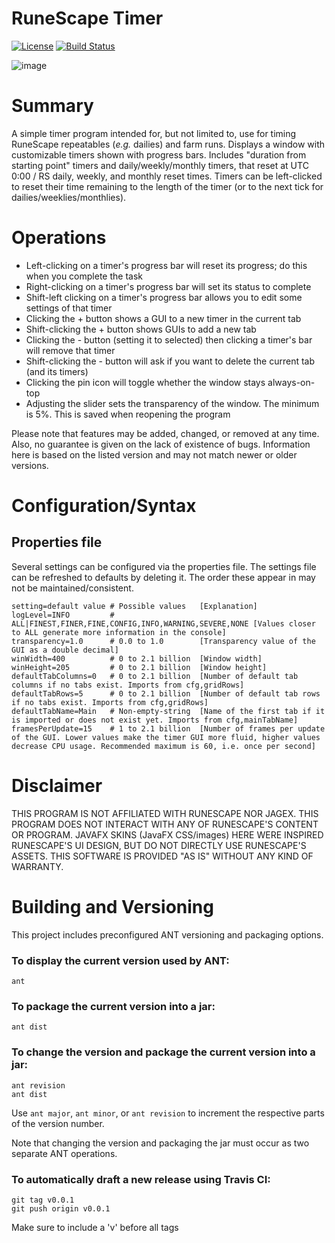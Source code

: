 RuneScape Timer
========

[![License](https://img.shields.io/hexpm/l/plug.svg)](https://github.com/Talkarcabbage/rs-timer/blob/master/LICENSE)
[![Build Status](https://travis-ci.org/Talkarcabbage/rs-timer.svg?branch=master)](https://travis-ci.org/Talkarcabbage/rs-timer)

![image](https://cloud.githubusercontent.com/assets/2666891/23511922/b9b51dc8-ff13-11e6-9891-c54818ec5c79.png)

# Summary
A simple timer program intended for, but not limited to, use for timing RuneScape repeatables (_e.g._ dailies) and farm runs. Displays a window with customizable timers shown with progress bars. Includes "duration from starting point" timers and daily/weekly/monthly timers, that reset at UTC 0:00 / RS daily, weekly, and monthly reset times. Timers can be left-clicked to reset their time remaining to the length of the timer (or to the next tick for dailies/weeklies/monthlies).

# Operations
- Left-clicking on a timer's progress bar will reset its progress; do this when you complete the task
- Right-clicking on a timer's progress bar will set its status to complete 
- Shift-left clicking on a timer's progress bar allows you to edit some settings of that timer
- Clicking the + button shows a GUI to a new timer in the current tab
- Shift-clicking the + button shows GUIs to add a new tab
- Clicking the - button (setting it to selected) then clicking a timer's bar will remove that timer
- Shift-clicking the - button will ask if you want to delete the current tab (and its timers)
- Clicking the pin icon will toggle whether the window stays always-on-top
- Adjusting the slider sets the transparency of the window. The minimum is 5%. This is saved when reopening the program


Please note that features may be added, changed, or removed at any time. Also, no guarantee is given on the lack of existence of bugs. Information here is based on the listed version and may not match newer or older versions.

# Configuration/Syntax
## Properties file
Several settings can be configured via the properties file. The settings file can be refreshed to defaults by deleting it. The order these appear in may not be maintained/consistent.

```
setting=default value # Possible values   [Explanation]
logLevel=INFO         # ALL|FINEST,FINER,FINE,CONFIG,INFO,WARNING,SEVERE,NONE [Values closer to ALL generate more information in the console]
transparency=1.0      # 0.0 to 1.0        [Transparency value of the GUI as a double decimal]
winWidth=400          # 0 to 2.1 billion  [Window width]
winHeight=205         # 0 to 2.1 billion  [Window height]
defaultTabColumns=0   # 0 to 2.1 billion  [Number of default tab columns if no tabs exist. Imports from cfg,gridRows]
defaultTabRows=5      # 0 to 2.1 billion  [Number of default tab rows if no tabs exist. Imports from cfg,gridRows]
defaultTabName=Main   # Non-empty-string  [Name of the first tab if it is imported or does not exist yet. Imports from cfg,mainTabName]
framesPerUpdate=15    # 1 to 2.1 billion  [Number of frames per update of the GUI. Lower values make the timer GUI more fluid, higher values decrease CPU usage. Recommended maximum is 60, i.e. once per second]
```

# Disclaimer
THIS PROGRAM IS NOT AFFILIATED WITH RUNESCAPE NOR JAGEX. THIS PROGRAM DOES NOT INTERACT WITH ANY OF RUNESCAPE'S CONTENT OR PROGRAM. JAVAFX SKINS (JavaFX CSS/images) HERE WERE INSPIRED RUNESCAPE'S UI DESIGN, BUT DO NOT DIRECTLY USE RUNESCAPE'S ASSETS. THIS SOFTWARE IS PROVIDED "AS IS" WITHOUT ANY KIND OF WARRANTY.

# Building and Versioning

This project includes preconfigured ANT versioning and packaging options.

### To display the current version used by ANT:
```
ant
```

### To package the current version into a jar:
```
ant dist
```

### To change the version and package the current version into a jar:
```
ant revision
ant dist
```
Use `ant major`, `ant minor`, or `ant revision` to increment the respective parts of the version number.

Note that changing the version and packaging the jar must occur as two separate ANT operations.

### To automatically draft a new release using Travis CI:
```
git tag v0.0.1
git push origin v0.0.1
```
Make sure to include a 'v' before all tags
